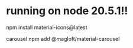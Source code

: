 # running on node 20.5.1!!


npm install material-icons@latest

carousel
npm add @magloft/material-carousel